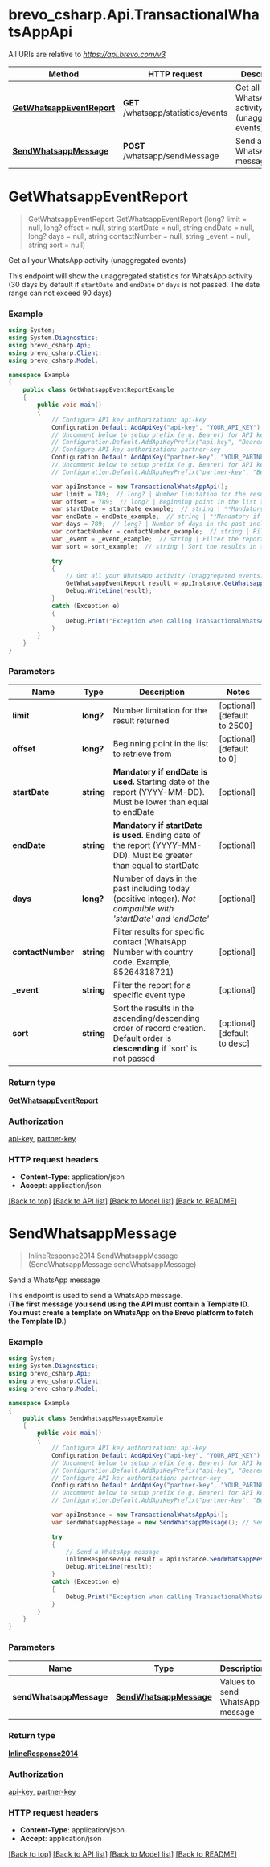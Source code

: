 # brevo_csharp.Api.TransactionalWhatsAppApi

All URIs are relative to *https://api.brevo.com/v3*

Method | HTTP request | Description
------------- | ------------- | -------------
[**GetWhatsappEventReport**](TransactionalWhatsAppApi.md#getwhatsappeventreport) | **GET** /whatsapp/statistics/events | Get all your WhatsApp activity (unaggregated events)
[**SendWhatsappMessage**](TransactionalWhatsAppApi.md#sendwhatsappmessage) | **POST** /whatsapp/sendMessage | Send a WhatsApp message


<a name="getwhatsappeventreport"></a>
# **GetWhatsappEventReport**
> GetWhatsappEventReport GetWhatsappEventReport (long? limit = null, long? offset = null, string startDate = null, string endDate = null, long? days = null, string contactNumber = null, string _event = null, string sort = null)

Get all your WhatsApp activity (unaggregated events)

This endpoint will show the unaggregated statistics for WhatsApp activity (30 days by default if `startDate` and `endDate` or `days` is not passed. The date range can not exceed 90 days)

### Example
```csharp
using System;
using System.Diagnostics;
using brevo_csharp.Api;
using brevo_csharp.Client;
using brevo_csharp.Model;

namespace Example
{
    public class GetWhatsappEventReportExample
    {
        public void main()
        {
            // Configure API key authorization: api-key
            Configuration.Default.AddApiKey("api-key", "YOUR_API_KEY");
            // Uncomment below to setup prefix (e.g. Bearer) for API key, if needed
            // Configuration.Default.AddApiKeyPrefix("api-key", "Bearer");
            // Configure API key authorization: partner-key
            Configuration.Default.AddApiKey("partner-key", "YOUR_PARTNER_KEY");
            // Uncomment below to setup prefix (e.g. Bearer) for API key, if needed
            // Configuration.Default.AddApiKeyPrefix("partner-key", "Bearer");

            var apiInstance = new TransactionalWhatsAppApi();
            var limit = 789;  // long? | Number limitation for the result returned (optional)  (default to 2500)
            var offset = 789;  // long? | Beginning point in the list to retrieve from (optional)  (default to 0)
            var startDate = startDate_example;  // string | **Mandatory if endDate is used.** Starting date of the report (YYYY-MM-DD). Must be lower than equal to endDate  (optional) 
            var endDate = endDate_example;  // string | **Mandatory if startDate is used.** Ending date of the report (YYYY-MM-DD). Must be greater than equal to startDate  (optional) 
            var days = 789;  // long? | Number of days in the past including today (positive integer). _Not compatible with 'startDate' and 'endDate'_  (optional) 
            var contactNumber = contactNumber_example;  // string | Filter results for specific contact (WhatsApp Number with country code. Example, 85264318721) (optional) 
            var _event = _event_example;  // string | Filter the report for a specific event type (optional) 
            var sort = sort_example;  // string | Sort the results in the ascending/descending order of record creation. Default order is **descending** if `sort` is not passed (optional)  (default to desc)

            try
            {
                // Get all your WhatsApp activity (unaggregated events)
                GetWhatsappEventReport result = apiInstance.GetWhatsappEventReport(limit, offset, startDate, endDate, days, contactNumber, _event, sort);
                Debug.WriteLine(result);
            }
            catch (Exception e)
            {
                Debug.Print("Exception when calling TransactionalWhatsAppApi.GetWhatsappEventReport: " + e.Message );
            }
        }
    }
}
```

### Parameters

Name | Type | Description  | Notes
------------- | ------------- | ------------- | -------------
 **limit** | **long?**| Number limitation for the result returned | [optional] [default to 2500]
 **offset** | **long?**| Beginning point in the list to retrieve from | [optional] [default to 0]
 **startDate** | **string**| **Mandatory if endDate is used.** Starting date of the report (YYYY-MM-DD). Must be lower than equal to endDate  | [optional] 
 **endDate** | **string**| **Mandatory if startDate is used.** Ending date of the report (YYYY-MM-DD). Must be greater than equal to startDate  | [optional] 
 **days** | **long?**| Number of days in the past including today (positive integer). _Not compatible with &#39;startDate&#39; and &#39;endDate&#39;_  | [optional] 
 **contactNumber** | **string**| Filter results for specific contact (WhatsApp Number with country code. Example, 85264318721) | [optional] 
 **_event** | **string**| Filter the report for a specific event type | [optional] 
 **sort** | **string**| Sort the results in the ascending/descending order of record creation. Default order is **descending** if &#x60;sort&#x60; is not passed | [optional] [default to desc]

### Return type

[**GetWhatsappEventReport**](GetWhatsappEventReport.md)

### Authorization

[api-key](../README.md#api-key), [partner-key](../README.md#partner-key)

### HTTP request headers

 - **Content-Type**: application/json
 - **Accept**: application/json

[[Back to top]](#) [[Back to API list]](../README.md#documentation-for-api-endpoints) [[Back to Model list]](../README.md#documentation-for-models) [[Back to README]](../README.md)

<a name="sendwhatsappmessage"></a>
# **SendWhatsappMessage**
> InlineResponse2014 SendWhatsappMessage (SendWhatsappMessage sendWhatsappMessage)

Send a WhatsApp message

This endpoint is used to send a WhatsApp message. <br/>(**The first message you send using the API must contain a Template ID. You must create a template on WhatsApp on the Brevo platform to fetch the Template ID.**)

### Example
```csharp
using System;
using System.Diagnostics;
using brevo_csharp.Api;
using brevo_csharp.Client;
using brevo_csharp.Model;

namespace Example
{
    public class SendWhatsappMessageExample
    {
        public void main()
        {
            // Configure API key authorization: api-key
            Configuration.Default.AddApiKey("api-key", "YOUR_API_KEY");
            // Uncomment below to setup prefix (e.g. Bearer) for API key, if needed
            // Configuration.Default.AddApiKeyPrefix("api-key", "Bearer");
            // Configure API key authorization: partner-key
            Configuration.Default.AddApiKey("partner-key", "YOUR_PARTNER_KEY");
            // Uncomment below to setup prefix (e.g. Bearer) for API key, if needed
            // Configuration.Default.AddApiKeyPrefix("partner-key", "Bearer");

            var apiInstance = new TransactionalWhatsAppApi();
            var sendWhatsappMessage = new SendWhatsappMessage(); // SendWhatsappMessage | Values to send WhatsApp message

            try
            {
                // Send a WhatsApp message
                InlineResponse2014 result = apiInstance.SendWhatsappMessage(sendWhatsappMessage);
                Debug.WriteLine(result);
            }
            catch (Exception e)
            {
                Debug.Print("Exception when calling TransactionalWhatsAppApi.SendWhatsappMessage: " + e.Message );
            }
        }
    }
}
```

### Parameters

Name | Type | Description  | Notes
------------- | ------------- | ------------- | -------------
 **sendWhatsappMessage** | [**SendWhatsappMessage**](SendWhatsappMessage.md)| Values to send WhatsApp message | 

### Return type

[**InlineResponse2014**](InlineResponse2014.md)

### Authorization

[api-key](../README.md#api-key), [partner-key](../README.md#partner-key)

### HTTP request headers

 - **Content-Type**: application/json
 - **Accept**: application/json

[[Back to top]](#) [[Back to API list]](../README.md#documentation-for-api-endpoints) [[Back to Model list]](../README.md#documentation-for-models) [[Back to README]](../README.md)

